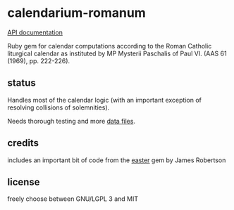 # calendarium-romanum

[API documentation](http://www.rubydoc.info/github/igneus/calendarium-romanum/master)

Ruby gem for
calendar computations according to the Roman Catholic liturgical
calendar as instituted by 
MP Mysterii Paschalis of Paul VI. (AAS 61 (1969), pp. 222-226).

## status

Handles most of the calendar logic (with an important exception of resolving
collisions of solemnities).

Needs thorough testing and more [data files](data/).

## credits

includes an important bit of code from the
[easter](https://github.com/jrobertson/easter) gem
by James Robertson

## license

freely choose between GNU/LGPL 3 and MIT
